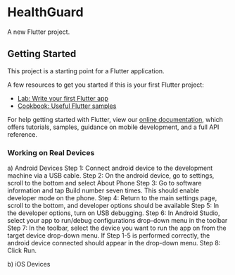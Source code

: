 # HealthGuard

A new Flutter project.

## Getting Started

This project is a starting point for a Flutter application.

A few resources to get you started if this is your first Flutter project:

- [Lab: Write your first Flutter app](https://flutter.dev/docs/get-started/codelab)
- [Cookbook: Useful Flutter samples](https://flutter.dev/docs/cookbook)

For help getting started with Flutter, view our
[online documentation](https://flutter.dev/docs), which offers tutorials,
samples, guidance on mobile development, and a full API reference.

### Working on Real Devices
a) Android Devices
Step 1: Connect android device to the development machine via a USB cable.
Step 2: On the android device, go to settings, scroll to the bottom and select About Phone
Step 3: Go to software information and tap Build number seven times. This should enable developer mode on the phone.
Step 4: Return to the main settings page, scroll to the bottom, and developer options should be available 
Step 5: In the developer options, turn on USB debugging.
Step 6: In Android Studio, select your app to run/debug configurations drop-down menu in the toolbar
Step 7: In the toolbar, select the device you want to run the app on from the target device drop-down menu. If Step 1-5 is performed correctly, the android device connected should appear in the drop-down menu.
Step 8: Click Run.

b) iOS Devices
